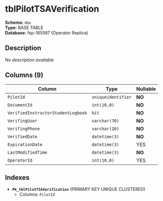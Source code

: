 # tblPilotTSAVerification

**Schema:** `dbo`  
**Type:** BASE TABLE  
**Database:** fsp-165587 (Operator Replica)

## Description

*No description available*

## Columns (9)

| Column | Type | Nullable | Default | Keys | Description |
|--------|------|----------|---------|------|-------------|
| `PilotId` | `uniqueidentifier` | **NO** | `-` | PK | - |
| `DocumentId` | `int(10,0)` | **NO** | `-` | - | - |
| `VerifiedInstructorStudentLogbook` | `bit` | **NO** | `-` | - | - |
| `VerifingUser` | `varchar(70)` | **NO** | `-` | - | - |
| `VerifingPhone` | `varchar(20)` | **NO** | `-` | - | - |
| `VerifiedDate` | `datetime(3)` | **NO** | `-` | - | - |
| `ExpirationDate` | `datetime(3)` | YES | `-` | - | - |
| `LastModifiedTime` | `datetime(3)` | **NO** | `-` | - | - |
| `OperatorId` | `int(10,0)` | YES | `-` | - | - |

## Indexes

- **`PK_tblPilotTSAVerification`** (PRIMARY KEY UNIQUE CLUSTERED)
  - Columns: `PilotId`
